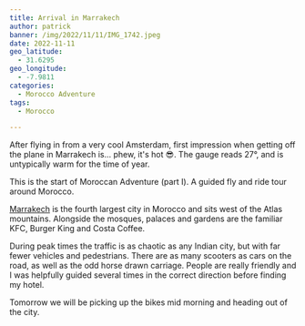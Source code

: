```yaml
---
title: Arrival in Marrakech
author: patrick
banner: /img/2022/11/11/IMG_1742.jpeg
date: 2022-11-11
geo_latitude: 
  - 31.6295
geo_longitude:
  - -7.9811
categories:
  - Morocco Adventure
tags:
  - Morocco

---
```


After flying in from a very cool Amsterdam, first impression when getting off the plane in Marrakech is... phew, it's hot 😎. The gauge reads 27°, and is untypically warm for the time of year.

This is the start of Moroccan Adventure (part I). A guided fly and ride tour around Morocco. 

<!--more-->

[Marrakech](https://en.wikipedia.org/wiki/Marrakesh?wprov=sfti1) is the fourth largest city in Morocco and sits west of the Atlas mountains. Alongside the mosques, palaces and gardens are the familiar KFC, Burger King and Costa Coffee.  

During peak times the traffic is as chaotic as any Indian city, but with far fewer vehicles and pedestrians. There are as many scooters as cars on the road, as well as the odd horse drawn carriage. People are really friendly and I was helpfully guided several times in the correct direction before finding my hotel. 

Tomorrow we will be picking up the bikes mid morning and heading out of the city. 
